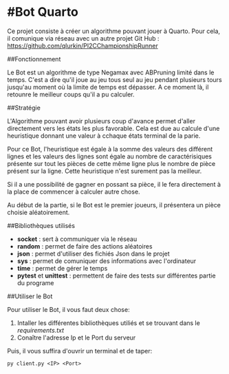 #Bot Quarto
===========

Ce projet consiste à créer un algorithme pouvant jouer à Quarto. Pour cela, il comunique via réseau avec un autre projet Git Hub : https://github.com/qlurkin/PI2CChampionshipRunner

##Fonctionnement

Le Bot est un algorithme de type Negamax avec ABPruning limité dans le temps. C'est a dire qu'il joue au jeu tous seul au jeu pendant plusieurs tours jusqu'au moment où la limite de temps est dépasser. A ce moment là, il retounre le meilleur coups qu'il a pu calculer.

##Stratégie

L'Algorithme pouvant avoir plusieurs coup d'avance permet d'aller directement vers les états les plus favorable. Cela est due au calcule d'une heuristique donnant une valeur à cchaque états terminal de la parie.

Pour ce Bot, l'heuristique est égale à la somme des valeurs des différent lignes et les valeurs des lignes sont égale au nombre de caractérisiques présente sur tout les pièces de cette même ligne plus le nombre de pièce présent sur la ligne.
Cette heuristique n'est surement pas la meilleur.

Si il a une possibilité de gagner en possant sa pièce, il le fera directement à la place de commencer à calculer autre chose.

Au début de la partie, si le Bot est le premier joueurs, il présentera un pièce choisie aléatoirement.

##Bibliothèques utilisés

- **socket** : sert à communiquer via le réseau
- **random** : permet de faire des actions aléatoires
- **json** : permet d'utiliser des fichiés Json dans le projet
- **sys** : permet de comuniquer des informations avec l'ordinateur
- **time** : permet de gérer le temps
- **pytest** et **unittest** : permettent de faire des tests sur différentes partie du programe

##Utiliser le Bot

Pour utiliser le Bot, il vous faut deux chose:

1. Intaller les différentes bibliothèques utiliés et se trouvant dans le *requirements.txt*
2. Conaître l'adresse Ip et le Port du serveur

Puis, il vous suffira d'ouvrir un terminal et de taper:

`py client.py <IP> <Port>`